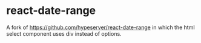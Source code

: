 # react-date-range

A fork of https://github.com/hypeserver/react-date-range in which the html select component uses div instead of options.